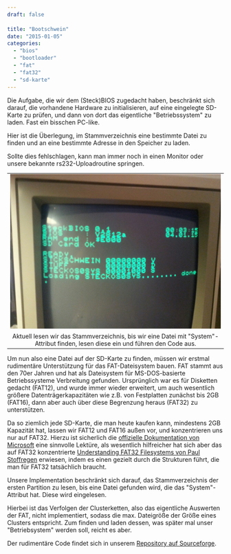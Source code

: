 ```yaml
---
draft: false

title: "Bootschwein"
date: "2015-01-05"
categories: 
  - "bios"
  - "bootloader"
  - "fat"
  - "fat32"
  - "sd-karte"
---
```


Die Aufgabe, die wir dem (Steck)BIOS zugedacht haben, beschränkt sich darauf, die vorhandene Hardware zu initialisieren, auf eine eingelegte SD-Karte zu prüfen, und dann von dort das eigentliche "Betriebssystem" zu laden. Fast ein bisschen PC-like.

Hier ist die Überlegung, im Stammverzeichnis eine bestimmte Datei zu finden und an eine bestimmte Adresse in den Speicher zu laden.

Sollte dies fehlschlagen, kann man immer noch in einen Monitor oder unsere bekannte rs232-Uploadroutine springen.

<table style="margin-left:auto;margin-right:auto;text-align:center;" cellspacing="0" cellpadding="0" align="center"><tbody><tr><td style="text-align:center;"><a style="margin-left:auto;margin-right:auto;" href="https://steckschwein.files.wordpress.com/2015/01/610ce-04-01-152b-2b1.jpg"><img src="images/610ce-04-01-152b-2b1.jpg" width="640" height="360" border="0"></a></td></tr><tr><td style="text-align:center;">Aktuell lesen wir das Stammverzeichnis, bis wir eine Datei mit "System"-Attribut finden, lesen diese ein und führen den Code aus.</td></tr></tbody></table>

Um nun also eine Datei auf der SD-Karte zu finden, müssen wir erstmal rudimentäre Unterstützung für das FAT-Dateisystem bauen. FAT stammt aus den 70er Jahren und hat als Dateisystem für MS-DOS-basierte Betriebssysteme Verbreitung gefunden. Ursprünglich war es für Disketten gedacht (FAT12), und wurde immer wieder erweitert, um auch wesentlich größere Datenträgerkapazitäten wie z.B. von Festplatten zunächst bis 2GB (FAT16), dann aber auch über diese Begrenzung heraus (FAT32) zu unterstützen.

Da so ziemlich jede SD-Karte, die man heute kaufen kann, mindestens 2GB Kapazität hat, lassen wir FAT12 und FAT16 außen vor, und konzentrieren uns nur auf FAT32. Hierzu ist sicherlich die [offizielle Dokumentation von Microsoft](http://msdn.microsoft.com/en-us/windows/hardware/gg463080.aspx) eine sinnvolle Lektüre, als wesentlich hilfreicher hat sich aber das auf FAT32 konzentrierte [Understanding FAT32 Filesystems von Paul Stoffregen](https://www.pjrc.com/tech/8051/ide/fat32.html) erwiesen, indem es einen gezielt durch die Strukturen führt, die man für FAT32 tatsächlich braucht.

Unsere Implementation beschränkt sich darauf, das Stammverzeichnis der ersten Partition zu lesen, bis eine Datei gefunden wird, die das "System"-Attribut hat. Diese wird eingelesen.

Hierbei ist das Verfolgen der Clusterketten, also das eigentliche Auswerten der FAT, nicht implementiert, sodass die max. Dateigröße der Größe eines Clusters entspricht. Zum finden und laden dessen, was später mal unser "Betriebsystem" werden soll, reicht es aber.

Der rudimentäre Code findet sich in unserem [Repository auf Sourceforge](https://sourceforge.net/p/steckschwein/code/ci/default/tree/fat/).
